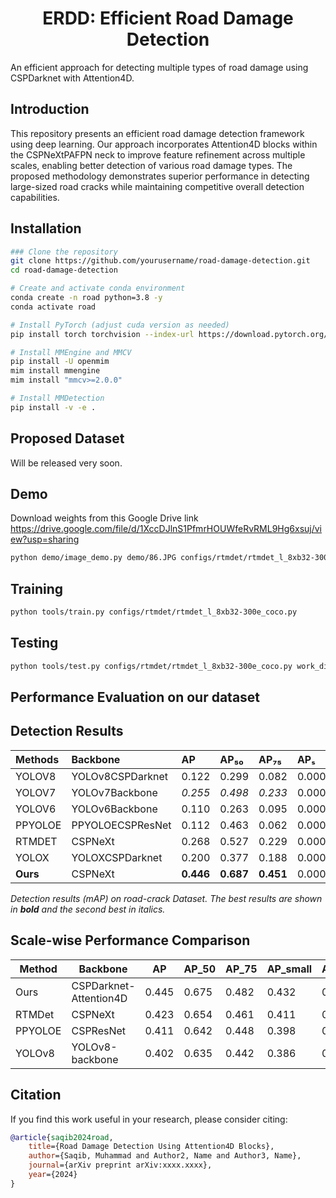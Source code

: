 <div align="center">
  <h1>ERDD: Efficient Road Damage Detection</h1>
</div>
An efficient approach for detecting multiple types of road damage using CSPDarknet with Attention4D.

## Introduction

This repository presents an efficient road damage detection framework using deep learning. Our approach incorporates Attention4D blocks within the CSPNeXtPAFPN neck to improve feature refinement across multiple scales, enabling better detection of various road damage types. The proposed methodology demonstrates superior performance in detecting large-sized road cracks while maintaining competitive overall detection capabilities.

## Installation

```bash
### Clone the repository
git clone https://github.com/yourusername/road-damage-detection.git
cd road-damage-detection

# Create and activate conda environment
conda create -n road python=3.8 -y
conda activate road

# Install PyTorch (adjust cuda version as needed)
pip install torch torchvision --index-url https://download.pytorch.org/whl/cu118

# Install MMEngine and MMCV
pip install -U openmim
mim install mmengine
mim install "mmcv>=2.0.0"

# Install MMDetection
pip install -v -e .

```


## Proposed Dataset
Will be released very soon.

## Demo
Download weights from this Google Drive link https://drive.google.com/file/d/1XccDJlnS1PfmrHOUWfeRvRML9Hg6xsuj/view?usp=sharing
```bash
python demo/image_demo.py demo/86.JPG configs/rtmdet/rtmdet_l_8xb32-300e_coco.py --weights work_dirs/epoch_300.pth
```

## Training
```bash
python tools/train.py configs/rtmdet/rtmdet_l_8xb32-300e_coco.py
```
## Testing
```bash
python tools/test.py configs/rtmdet/rtmdet_l_8xb32-300e_coco.py work_dirs/rtmdet_l_8xb32-300e_coco/epoch_300.pth --cfg-options test_dataloader.dataset.ann_file=voc07_test.json test_dataloader.dataset.data_prefix.img=JPEGImages test_dataloader.dataset.data_prefix._delete_=True test_evaluator.format_only=True test_evaluator.ann_file=voc07_test.json test_evaluator.outfile_prefix=work_dirs/results
```
## Performance Evaluation on our dataset

## Detection Results

| Methods | Backbone | AP | AP₅₀ | AP₇₅ | APₛ | APₘ | APₗ | AR | ARₛ | ARₘ | ARₗ |
|:--------|:---------|:---|:-----|:-----|:----|:----|:----|:---|:----|:----|:----|
| YOLOV8 | YOLOv8CSPDarknet | 0.122 | 0.299 | 0.082 | 0.000 | 0.083 | 0.127 | 0.448 | 0.000 | 0.234 | 0.454 |
| YOLOV7 | YOLOv7Backbone | *0.255* | *0.498* | *0.233* | 0.000 | **0.127** | 0.263 | 0.547 | 0.000 | 0.351 | 0.553 |
| YOLOV6 | YOLOv6Backbone | 0.110 | 0.263 | 0.095 | 0.000 | 0.108 | 0.114 | *0.560* | 0.000 | **0.460** | 0.572 |
| PPYOLOE | PPYOLOECSPResNet | 0.112 | 0.463 | 0.062 | 0.000 | 0.079 | 0.117 | 0.322 | 0.000 | *0.388* | 0.325 |
| RTMDET | CSPNeXt | 0.268 | 0.527 | 0.229 | 0.000 | *0.123* | *0.280* | 0.517 | 0.000 | 0.373 | *0.623* |
| YOLOX | YOLOXCSPDarknet | 0.200 | 0.377 | 0.188 | 0.000 | 0.006 | 0.204 | 0.288 | 0.000 | 0.033 | 0.386 |
| **Ours** | CSPNeXt | **0.446** | **0.687** | **0.451** | 0.000 | 0.113 | **0.458** | **0.675** | 0.000 | 0.277 | **0.690** |

*Detection results (mAP) on road-crack Dataset. The best results are shown in **bold** and the second best in *italics*.*

## Scale-wise Performance Comparison 

| Method  | Backbone               | AP    | AP_50  | AP_75 | AP_small | AP_medium | AP_large |
|---------|------------------------|-------|--------|-------|----------|-----------|----------|
| Ours    | CSPDarknet-Attention4D | 0.445 | 0.675  | 0.482 | 0.432    | 0.446     | 0.458    |
| RTMDet  | CSPNeXt                | 0.423 | 0.654  | 0.461 | 0.411    | 0.425     | 0.435    |
| PPYOLOE | CSPResNet              | 0.411 | 0.642  | 0.448 | 0.398    | 0.412     | 0.425    |
| YOLOv8  | YOLOv8-backbone        | 0.402 | 0.635  | 0.442 | 0.386    | 0.405     | 0.418    |

## Citation

If you find this work useful in your research, please consider citing:

```bibtex
@article{saqib2024road,
    title={Road Damage Detection Using Attention4D Blocks},
    author={Saqib, Muhammad and Author2, Name and Author3, Name},
    journal={arXiv preprint arXiv:xxxx.xxxx},
    year={2024}
}
```
